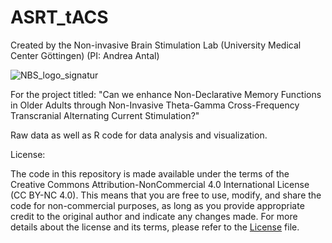 # ASRT_tACS

Created by the Non-invasive Brain Stimulation Lab (University Medical Center Göttingen) (PI: Andrea Antal)

![NBS_logo_signatur](https://github.com/ludi94/ASRT_tACS/assets/105629820/d8f1c62f-8d43-40a6-9266-ff9f22d7566d)


For the project titled:
"Can we enhance Non-Declarative Memory Functions in Older Adults through Non-Invasive Theta-Gamma Cross-Frequency Transcranial Alternating Current Stimulation?"

Raw data as well as R code for data analysis and visualization.


License:

The code in this repository is made available under the terms of the Creative Commons Attribution-NonCommercial 4.0 International License (CC BY-NC 4.0). This means that you are free to use, modify, and share the code for non-commercial purposes, as long as you provide appropriate credit to the original author and indicate any changes made. For more details about the license and its terms, please refer to the [License](LICENSE.txt) file.

